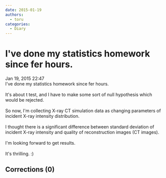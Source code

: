 ```yaml
---
date: 2015-01-19
authors:
  - toru
categories:
  - Diary
---
```


<h1 id="subject_show">I've done my statistics homework since fer hours.</h1>
<div class="date">Jan 19, 2015 22:47</div>
<div id="post"><div id="body_show_ori">
I've done my statistics homework since fer hours.<br/><br/>It's about t test, and I have to make some sort of null hypothesis which would be rejected.<br/><br/>So now, I'm collecting X-ray CT simulation data as changing parameters of incident X-ray intensity distribution.<br/><br/>I thought there is a significant difference between standard deviation of incident X-ray intensity and quality of reconstruction images (CT images).<br/><br/>I'm looking forward to get results.<br/><br/>It's thrilling. :)
</div></div>

<!-- more -->


## Corrections (0)
